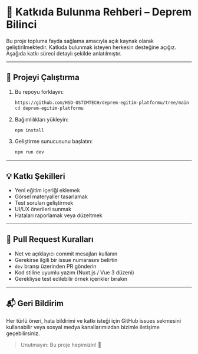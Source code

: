 # 🤝 Katkıda Bulunma Rehberi – Deprem Bilinci

Bu proje topluma fayda sağlama amacıyla açık kaynak olarak geliştirilmektedir. Katkıda bulunmak isteyen herkesin desteğine açığız. Aşağıda katkı süreci detaylı şekilde anlatılmıştır.

---

## 🔧 Projeyi Çalıştırma

1. Bu repoyu forklayın:

   ```bash
   https://github.com/HSD-OSTIMTECH/deprem-egitim-platformu/tree/main
   cd deprem-egitim-platformu
   ```

2. Bağımlılıkları yükleyin:

   ```bash
   npm install
   ```

3. Geliştirme sunucusunu başlatın:

   ```bash
   npm run dev
   ```

---

## 💡 Katkı Şekilleri

* Yeni eğitim içeriği eklemek
* Görsel materyaller tasarlamak
* Test soruları geliştirmek
* UI/UX önerileri sunmak
* Hataları raporlamak veya düzeltmek

---

## 📄 Pull Request Kuralları

* Net ve açıklayıcı commit mesajları kullanın
* Gerekirse ilgili bir issue numarasını belirtin
* `dev` branşı üzerinden PR gönderin
* Kod stiline uyumlu yazım (Nuxt.js / Vue 3 düzeni)
* Gerekliyse test edilebilir örnek içerikler bırakın

---

## 📬 Geri Bildirim

Her türlü öneri, hata bildirimi ve katkı isteği için GitHub issues sekmesini kullanabilir veya sosyal medya kanallarımızdan bizimle iletişime geçebilirsiniz.

> Unutmayın: Bu proje hepimizin! 💪
